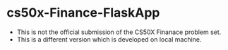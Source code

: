 # cs50x-Finance-FlaskApp

- This is not the official submission of the CS50X Finanace problem set.
- This is a different version which is developed on local machine.

